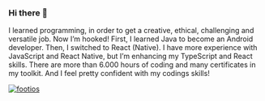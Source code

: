 ### Hi there 👋

I learned programming, in order to get a creative, ethical, 
challenging and versatile job.
Now I’m hooked!
First, I learned Java to become an Android developer. 
Then, I switched to React (Native). 
I have more experience with JavaScript and React Native, 
but I’m enhancing my TypeScript and React skills.
There are more than 6.000 hours of coding and many certificates in my toolkit. 
And I feel pretty confident with my codings skills!

[![footios](https://github-readme-stats.vercel.app/api?username=footios)](https://github.com/anuraghazra/github-readme-stats)
<!--
**footios/footios** is a ✨ _special_ ✨ repository because its `README.md` (this file) appears on your GitHub profile.

Here are some ideas to get you started:

- 🔭 I’m currently working on ...
- 🌱 I’m currently learning ...
- 👯 I’m looking to collaborate on ...
- 🤔 I’m looking for help with ...
- 💬 Ask me about ...
- 📫 How to reach me: ...
- 😄 Pronouns: ...
- ⚡ Fun fact: ...
-->

